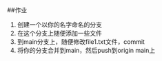 ##作业
1. 创建一个以你的名字命名的分支
2. 在这个分支上随便添加一些文件
3. 到main分支上，随便修改file1.txt文件，commit
4. 将你的分支合并到main，然后push到origin main上
